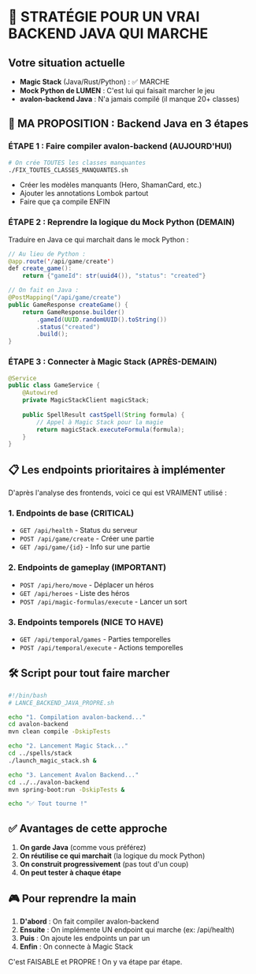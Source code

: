 # 🎯 STRATÉGIE POUR UN VRAI BACKEND JAVA QUI MARCHE

## Votre situation actuelle
- **Magic Stack** (Java/Rust/Python) : ✅ MARCHE 
- **Mock Python de LUMEN** : C'est lui qui faisait marcher le jeu
- **avalon-backend Java** : N'a jamais compilé (il manque 20+ classes)

## 🚀 MA PROPOSITION : Backend Java en 3 étapes

### ÉTAPE 1 : Faire compiler avalon-backend (AUJOURD'HUI)
```bash
# On crée TOUTES les classes manquantes
./FIX_TOUTES_CLASSES_MANQUANTES.sh
```
- Créer les modèles manquants (Hero, ShamanCard, etc.)
- Ajouter les annotations Lombok partout
- Faire que ça compile ENFIN

### ÉTAPE 2 : Reprendre la logique du Mock Python (DEMAIN)
Traduire en Java ce qui marchait dans le mock Python :
```java
// Au lieu de Python :
@app.route('/api/game/create')
def create_game():
    return {"gameId": str(uuid4()), "status": "created"}

// On fait en Java :
@PostMapping("/api/game/create")
public GameResponse createGame() {
    return GameResponse.builder()
        .gameId(UUID.randomUUID().toString())
        .status("created")
        .build();
}
```

### ÉTAPE 3 : Connecter à Magic Stack (APRÈS-DEMAIN)
```java
@Service
public class GameService {
    @Autowired
    private MagicStackClient magicStack;
    
    public SpellResult castSpell(String formula) {
        // Appel à Magic Stack pour la magie
        return magicStack.executeFormula(formula);
    }
}
```

## 📋 Les endpoints prioritaires à implémenter

D'après l'analyse des frontends, voici ce qui est VRAIMENT utilisé :

### 1. Endpoints de base (CRITICAL)
- `GET /api/health` - Status du serveur
- `POST /api/game/create` - Créer une partie
- `GET /api/game/{id}` - Info sur une partie

### 2. Endpoints de gameplay (IMPORTANT)
- `POST /api/hero/move` - Déplacer un héros
- `GET /api/heroes` - Liste des héros
- `POST /api/magic-formulas/execute` - Lancer un sort

### 3. Endpoints temporels (NICE TO HAVE)
- `GET /api/temporal/games` - Parties temporelles
- `POST /api/temporal/execute` - Actions temporelles

## 🛠️ Script pour tout faire marcher

```bash
#!/bin/bash
# LANCE_BACKEND_JAVA_PROPRE.sh

echo "1. Compilation avalon-backend..."
cd avalon-backend
mvn clean compile -DskipTests

echo "2. Lancement Magic Stack..."
cd ../spells/stack
./launch_magic_stack.sh &

echo "3. Lancement Avalon Backend..."
cd ../../avalon-backend
mvn spring-boot:run -DskipTests &

echo "✅ Tout tourne !"
```

## ✅ Avantages de cette approche

1. **On garde Java** (comme vous préférez)
2. **On réutilise ce qui marchait** (la logique du mock Python)
3. **On construit progressivement** (pas tout d'un coup)
4. **On peut tester à chaque étape**

## 🎮 Pour reprendre la main

1. **D'abord** : On fait compiler avalon-backend
2. **Ensuite** : On implémente UN endpoint qui marche (ex: /api/health)
3. **Puis** : On ajoute les endpoints un par un
4. **Enfin** : On connecte à Magic Stack

C'est FAISABLE et PROPRE ! On y va étape par étape.